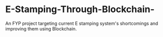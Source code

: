 # E-Stamping-Through-Blockchain-
An FYP project targeting current E stamping system's shortcomings and improving them using Blockchain. 
